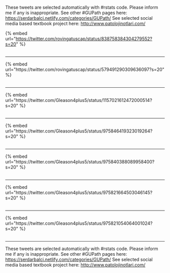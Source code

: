 

These tweets are selected automatically with #rstats code. Please inform me if any is inappropriate.
See other #GUPath pages here: https://serdarbalci.netlify.com/categories/GUPath/ 
See selected social media based textbook project here: http://www.patolojinotlari.com/

{% embed url="https://twitter.com/rovingatuscap/status/838758384304279552?s=20" %}<br>
<br>
<hr>
{% embed url="https://twitter.com/rovingatuscap/status/579491290309636097?s=20" %}<br>
<br>
<hr>
{% embed url="https://twitter.com/Gleason4plus5/status/1157021612472000514?s=20" %}<br>
<br>
<hr>
{% embed url="https://twitter.com/Gleason4plus5/status/975846419323019264?s=20" %}<br>
<br>
<hr>
{% embed url="https://twitter.com/Gleason4plus5/status/975840388089958400?s=20" %}<br>
<br>
<hr>
{% embed url="https://twitter.com/Gleason4plus5/status/975821664503046145?s=20" %}<br>
<br>
<hr>
{% embed url="https://twitter.com/Gleason4plus5/status/975821054064001024?s=20" %}<br>
<br>
<hr>


These tweets are selected automatically with #rstats code. Please inform me if any is inappropriate.
See other #GUPath pages here: https://serdarbalci.netlify.com/categories/GUPath/ 
See selected social media based textbook project here: http://www.patolojinotlari.com/
